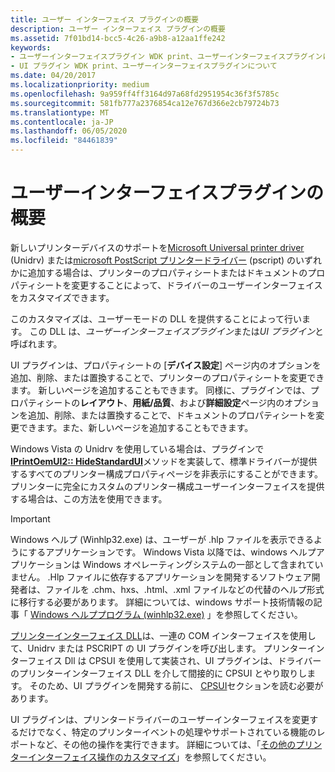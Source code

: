 ```yaml
---
title: ユーザー インターフェイス プラグインの概要
description: ユーザー インターフェイス プラグインの概要
ms.assetid: 7f01bd14-bcc5-4c26-a9b8-a12aa1ffe242
keywords:
- ユーザーインターフェイスプラグイン WDK print、ユーザーインターフェイスプラグインについて
- UI プラグイン WDK print、ユーザーインターフェイスプラグインについて
ms.date: 04/20/2017
ms.localizationpriority: medium
ms.openlocfilehash: 9a959ff4ff3164d97a68fd2951954c36f3f5785c
ms.sourcegitcommit: 581fb777a2376854ca12e767d366e2cb79724b73
ms.translationtype: MT
ms.contentlocale: ja-JP
ms.lasthandoff: 06/05/2020
ms.locfileid: "84461839"
---
```

# <a name="introduction-to-user-interface-plug-ins"></a>ユーザーインターフェイスプラグインの概要

新しいプリンターデバイスのサポートを[Microsoft Universal printer driver](microsoft-universal-printer-driver.md) (Unidrv) または[microsoft PostScript プリンタードライバー](microsoft-postscript-printer-driver.md) (pscript) のいずれかに追加する場合は、プリンターのプロパティシートまたはドキュメントのプロパティシートを変更することによって、ドライバーのユーザーインターフェイスをカスタマイズできます。

このカスタマイズは、ユーザーモードの DLL を提供することによって行います。 この DLL は、*ユーザーインターフェイスプラグイン*または*UI プラグイン*と呼ばれます。

UI プラグインは、プロパティシートの [**デバイス設定**] ページ内のオプションを追加、削除、または置換することで、プリンターのプロパティシートを変更できます。 新しいページを追加することもできます。 同様に、プラグインでは、プロパティシートの**レイアウト**、**用紙/品質**、および**詳細設定**ページ内のオプションを追加、削除、または置換することで、ドキュメントのプロパティシートを変更できます。また、新しいページを追加することもできます。

Windows Vista の Unidrv を使用している場合は、プラグインで[**IPrintOemUI2:: HideStandardUI**](https://docs.microsoft.com/windows-hardware/drivers/ddi/prcomoem/nf-prcomoem-iprintoemui2-hidestandardui)メソッドを実装して、標準ドライバーが提供するすべてのプリンター構成プロパティページを非表示にすることができます。 プリンターに完全にカスタムのプリンター構成ユーザーインターフェイスを提供する場合は、この方法を使用できます。

> [!IMPORTANT]
> Windows ヘルプ (Winhlp32.exe) は、ユーザーが .hlp ファイルを表示できるようにするアプリケーションです。 Windows Vista 以降では、windows ヘルプアプリケーションは Windows オペレーティングシステムの一部として含まれていません。 .Hlp ファイルに依存するアプリケーションを開発するソフトウェア開発者は、ファイルを .chm、hxs、.html、.xml ファイルなどの代替のヘルプ形式に移行する必要があります。 詳細については、windows サポート技術情報の記事「 [Windows ヘルププログラム (winhlp32.exe)](https://go.microsoft.com/fwlink/p/?linkid=80917) 」を参照してください。

[プリンターインターフェイス DLL](printer-interface-dll.md)は、一連の COM インターフェイスを使用して、Unidrv または PSCRIPT の UI プラグインを呼び出します。 プリンターインターフェイス Dll は CPSUI を使用して実装され、UI プラグインは、ドライバーのプリンターインターフェイス DLL を介して間接的に CPSUI とやり取りします。 そのため、UI プラグインを開発する前に、 [CPSUI](common-property-sheet-user-interface.md)セクションを読む必要があります。

UI プラグインは、プリンタードライバーのユーザーインターフェイスを変更するだけでなく、特定のプリンターイベントの処理やサポートされている機能のレポートなど、その他の操作を実行できます。 詳細については、「[その他のプリンターインターフェイス操作のカスタマイズ](customizing-other-printer-interface-operations.md)」を参照してください。

